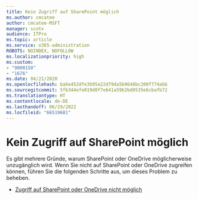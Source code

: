 ```yaml
---
title: Kein Zugriff auf SharePoint möglich
ms.author: cmcatee
author: cmcatee-MSFT
manager: scotv
audience: ITPro
ms.topic: article
ms.service: o365-administration
ROBOTS: NOINDEX, NOFOLLOW
ms.localizationpriority: high
ms.custom:
- "9000158"
- "1676"
ms.date: 04/21/2020
ms.openlocfilehash: ba6e452dfe3b95e22d79da5b9648bc200f774ab6
ms.sourcegitcommit: 5fb344efe019d0f7e641a59b2bd0535e6cbafb72
ms.translationtype: HT
ms.contentlocale: de-DE
ms.lasthandoff: 06/29/2022
ms.locfileid: "66519681"
---
```

# <a name="cannot-access-sharepoint"></a>Kein Zugriff auf SharePoint möglich

Es gibt mehrere Gründe, warum SharePoint oder OneDrive möglicherweise unzugänglich wird. Wenn Sie nicht auf SharePoint oder OneDrive zugreifen können, führen Sie die folgenden Schritte aus, um dieses Problem zu beheben.

- [Zugriff auf SharePoint oder OneDrive nicht möglich](https://docs.microsoft.com/sharepoint/troubleshoot/sharing-and-permissions/sharepoint-online-inaccessible)
